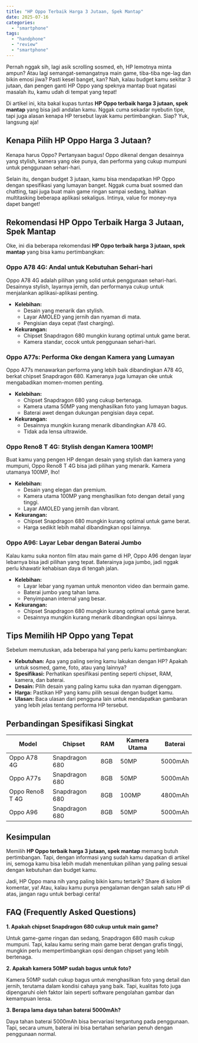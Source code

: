 ```yaml
---
title: "HP Oppo Terbaik Harga 3 Jutaan, Spek Mantap"
date: 2025-07-16
categories: 
  - "smartphone"
tags: 
  - "handphone"
  - "review"
  - "smartphone"
---
```


Pernah nggak sih, lagi asik scrolling sosmed, eh, HP lemotnya minta ampun? Atau lagi semangat-semangatnya main game, tiba-tiba nge-lag dan bikin emosi jiwa? Pasti kesel banget, kan? Nah, kalau budget kamu sekitar 3 jutaan, dan pengen ganti HP Oppo yang speknya mantap buat ngatasi masalah itu, kamu udah di tempat yang tepat!

Di artikel ini, kita bakal kupas tuntas **HP Oppo terbaik harga 3 jutaan, spek mantap** yang bisa jadi andalan kamu. Nggak cuma sekadar nyebutin tipe, tapi juga alasan kenapa HP tersebut layak kamu pertimbangkan. Siap? Yuk, langsung aja!

## Kenapa Pilih HP Oppo Harga 3 Jutaan?

Kenapa harus Oppo? Pertanyaan bagus! Oppo dikenal dengan desainnya yang stylish, kamera yang oke punya, dan performa yang cukup mumpuni untuk penggunaan sehari-hari.

Selain itu, dengan budget 3 jutaan, kamu bisa mendapatkan HP Oppo dengan spesifikasi yang lumayan banget. Nggak cuma buat sosmed dan chatting, tapi juga buat main game ringan sampai sedang, bahkan multitasking beberapa aplikasi sekaligus. Intinya, value for money-nya dapet banget!

## Rekomendasi HP Oppo Terbaik Harga 3 Jutaan, Spek Mantap

Oke, ini dia beberapa rekomendasi **HP Oppo terbaik harga 3 jutaan, spek mantap** yang bisa kamu pertimbangkan:

### Oppo A78 4G: Andal untuk Kebutuhan Sehari-hari

Oppo A78 4G adalah pilihan yang solid untuk penggunaan sehari-hari. Desainnya stylish, layarnya jernih, dan performanya cukup untuk menjalankan aplikasi-aplikasi penting.

- **Kelebihan:**
    - Desain yang menarik dan stylish.
    - Layar AMOLED yang jernih dan nyaman di mata.
    - Pengisian daya cepat (fast charging).
- **Kekurangan:**
    - Chipset Snapdragon 680 mungkin kurang optimal untuk game berat.
    - Kamera standar, cocok untuk penggunaan sehari-hari.

### Oppo A77s: Performa Oke dengan Kamera yang Lumayan

Oppo A77s menawarkan performa yang lebih baik dibandingkan A78 4G, berkat chipset Snapdragon 680. Kameranya juga lumayan oke untuk mengabadikan momen-momen penting.

- **Kelebihan:**
    - Chipset Snapdragon 680 yang cukup bertenaga.
    - Kamera utama 50MP yang menghasilkan foto yang lumayan bagus.
    - Baterai awet dengan dukungan pengisian daya cepat.
- **Kekurangan:**
    - Desainnya mungkin kurang menarik dibandingkan A78 4G.
    - Tidak ada lensa ultrawide.

### Oppo Reno8 T 4G: Stylish dengan Kamera 100MP!

Buat kamu yang pengen HP dengan desain yang stylish dan kamera yang mumpuni, Oppo Reno8 T 4G bisa jadi pilihan yang menarik. Kamera utamanya 100MP, lho!

- **Kelebihan:**
    - Desain yang elegan dan premium.
    - Kamera utama 100MP yang menghasilkan foto dengan detail yang tinggi.
    - Layar AMOLED yang jernih dan vibrant.
- **Kekurangan:**
    - Chipset Snapdragon 680 mungkin kurang optimal untuk game berat.
    - Harga sedikit lebih mahal dibandingkan opsi lainnya.

### Oppo A96: Layar Lebar dengan Baterai Jumbo

Kalau kamu suka nonton film atau main game di HP, Oppo A96 dengan layar lebarnya bisa jadi pilihan yang tepat. Baterainya juga jumbo, jadi nggak perlu khawatir kehabisan daya di tengah jalan.

- **Kelebihan:**
    - Layar lebar yang nyaman untuk menonton video dan bermain game.
    - Baterai jumbo yang tahan lama.
    - Penyimpanan internal yang besar.
- **Kekurangan:**
    - Chipset Snapdragon 680 mungkin kurang optimal untuk game berat.
    - Desainnya mungkin kurang menarik dibandingkan opsi lainnya.

## Tips Memilih HP Oppo yang Tepat

Sebelum memutuskan, ada beberapa hal yang perlu kamu pertimbangkan:

- **Kebutuhan:** Apa yang paling sering kamu lakukan dengan HP? Apakah untuk sosmed, game, foto, atau yang lainnya?
- **Spesifikasi:** Perhatikan spesifikasi penting seperti chipset, RAM, kamera, dan baterai.
- **Desain:** Pilih desain yang paling kamu suka dan nyaman digenggam.
- **Harga:** Pastikan HP yang kamu pilih sesuai dengan budget kamu.
- **Ulasan:** Baca ulasan dari pengguna lain untuk mendapatkan gambaran yang lebih jelas tentang performa HP tersebut.

## Perbandingan Spesifikasi Singkat

| Model | Chipset | RAM | Kamera Utama | Baterai |
| --- | --- | --- | --- | --- |
| Oppo A78 4G | Snapdragon 680 | 8GB | 50MP | 5000mAh |
| Oppo A77s | Snapdragon 680 | 8GB | 50MP | 5000mAh |
| Oppo Reno8 T 4G | Snapdragon 680 | 8GB | 100MP | 4800mAh |
| Oppo A96 | Snapdragon 680 | 8GB | 50MP | 5000mAh |

## Kesimpulan

Memilih **HP Oppo terbaik harga 3 jutaan, spek mantap** memang butuh pertimbangan. Tapi, dengan informasi yang sudah kamu dapatkan di artikel ini, semoga kamu bisa lebih mudah menentukan pilihan yang paling sesuai dengan kebutuhan dan budget kamu.

Jadi, HP Oppo mana nih yang paling bikin kamu tertarik? Share di kolom komentar, ya! Atau, kalau kamu punya pengalaman dengan salah satu HP di atas, jangan ragu untuk berbagi cerita!

## FAQ (Frequently Asked Questions)

**1\. Apakah chipset Snapdragon 680 cukup untuk main game?**

Untuk game-game ringan dan sedang, Snapdragon 680 masih cukup mumpuni. Tapi, kalau kamu sering main game berat dengan grafis tinggi, mungkin perlu mempertimbangkan opsi dengan chipset yang lebih bertenaga.

**2\. Apakah kamera 50MP sudah bagus untuk foto?**

Kamera 50MP sudah cukup bagus untuk menghasilkan foto yang detail dan jernih, terutama dalam kondisi cahaya yang baik. Tapi, kualitas foto juga dipengaruhi oleh faktor lain seperti software pengolahan gambar dan kemampuan lensa.

**3\. Berapa lama daya tahan baterai 5000mAh?**

Daya tahan baterai 5000mAh bisa bervariasi tergantung pada penggunaan. Tapi, secara umum, baterai ini bisa bertahan seharian penuh dengan penggunaan normal.
